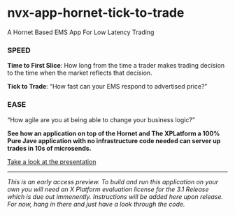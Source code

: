 # nvx-app-hornet-tick-to-trade
A Hornet Based EMS App For Low Latency Trading

###  SPEED
**Time to First Slice**: How long from the time a trader makes trading decision to the time when the market reflects that decision.

**Tick to Trade**: “How fast can your EMS respond to advertised price?”

### EASE
“How agile are you at being able to change your business logic?”

**See how an application on top of the Hornet and The XPLatform a 100% Pure Jave application with no infrastructure code needed can server up trades in 10s of microsends.**

[Take a look at the presentation](http://docs.neeveresearch.com/decks/nvx-app-tick2trade.pdf)

---

_This is an early access preview. To build and run this application on your own you will need an X Platform evaluation license for the 3.1 Release which is due out immenently. Instructions will be added here upon release. For now, hang in there and just have a look through the code._ 
